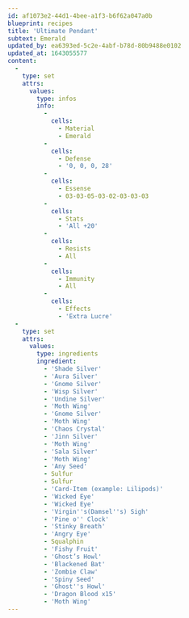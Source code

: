 ```yaml
---
id: af1073e2-44d1-4bee-a1f3-b6f62a047a0b
blueprint: recipes
title: 'Ultimate Pendant'
subtext: Emerald
updated_by: ea6393ed-5c2e-4abf-b78d-80b9488e0102
updated_at: 1643055577
content:
  -
    type: set
    attrs:
      values:
        type: infos
        info:
          -
            cells:
              - Material
              - Emerald
          -
            cells:
              - Defense
              - '0, 0, 0, 28'
          -
            cells:
              - Essense
              - 03-03-05-03-02-03-03-03
          -
            cells:
              - Stats
              - 'All +20'
          -
            cells:
              - Resists
              - All
          -
            cells:
              - Immunity
              - All
          -
            cells:
              - Effects
              - 'Extra Lucre'
  -
    type: set
    attrs:
      values:
        type: ingredients
        ingredient:
          - 'Shade Silver'
          - 'Aura Silver'
          - 'Gnome Silver'
          - 'Wisp Silver'
          - 'Undine Silver'
          - 'Moth Wing'
          - 'Gnome Silver'
          - 'Moth Wing'
          - 'Chaos Crystal'
          - 'Jinn Silver'
          - 'Moth Wing'
          - 'Sala Silver'
          - 'Moth Wing'
          - 'Any Seed'
          - Sulfur
          - Sulfur
          - 'Card-Item (example: Lilipods)'
          - 'Wicked Eye'
          - 'Wicked Eye'
          - 'Virgin''s(Damsel''s) Sigh'
          - 'Pine o'' Clock'
          - 'Stinky Breath'
          - 'Angry Eye'
          - Squalphin
          - 'Fishy Fruit'
          - 'Ghost’s Howl'
          - 'Blackened Bat'
          - 'Zombie Claw'
          - 'Spiny Seed'
          - 'Ghost''s Howl'
          - 'Dragon Blood x15'
          - 'Moth Wing'
---
```

